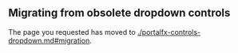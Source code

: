 ## Migrating from obsolete dropdown controls

<!--TODO:  This document has been deprecated.  It has been replaced by portalfx-controls-dropdown.md#migration -->

The page you requested has moved to [./portalfx-controls-dropdown.md#migration](./portalfx-controls-dropdown.md#migration). 